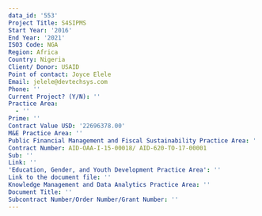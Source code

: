 ```yaml
---
data_id: '553'
Project Title: S4SIPMS
Start Year: '2016'
End Year: '2021'
ISO3 Code: NGA
Region: Africa
Country: Nigeria
Client/ Donor: USAID
Point of contact: Joyce Elele
Email: jelele@devtechsys.com
Phone: ''
Current Project? (Y/N): ''
Practice Area:
  - ''
Prime: ''
Contract Value USD: '22696378.00'
M&E Practice Area: ''
Public Financial Management and Fiscal Sustainability Practice Area: ''
Contract Number: AID-OAA-I-15-00018/ AID-620-TO-17-00001
Sub: ''
Link: ''
'Education, Gender, and Youth Development Practice Area': ''
Link to the document file: ''
Knowledge Management and Data Analytics Practice Area: ''
Document Title: ''
Subcontract Number/Order Number/Grant Number: ''
---
```

